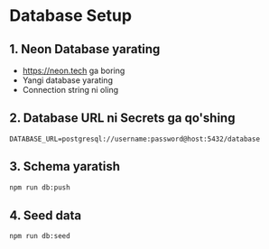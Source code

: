 
# Database Setup

## 1. Neon Database yarating
- https://neon.tech ga boring
- Yangi database yarating
- Connection string ni oling

## 2. Database URL ni Secrets ga qo'shing
```
DATABASE_URL=postgresql://username:password@host:5432/database
```

## 3. Schema yaratish
```bash
npm run db:push
```

## 4. Seed data
```bash
npm run db:seed
```
